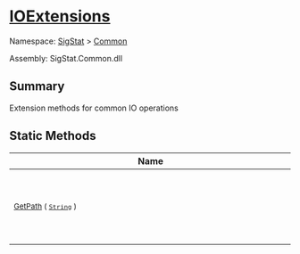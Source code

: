 # [IOExtensions](./IOExtensions.md)

Namespace: [SigStat]() > [Common](./README.md)

Assembly: SigStat.Common.dll

## Summary
Extension methods for common IO operations

## Static Methods

| Name | Summary | 
| --- | --- | 
| <div style="width:490px"><sub>[GetPath](./Methods/IOExtensions-100663399.md) ( [`String`](https://docs.microsoft.com/en-us/dotnet/api/System.String) )</sub></div>| <sub>Gets the given relative or absolute path in a platform neutral form</sub></div>| <br>


